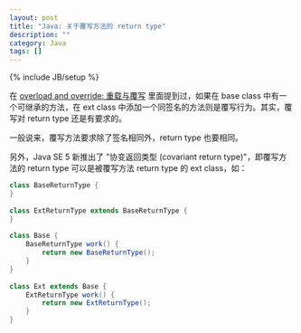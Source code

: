 ```yaml
---
layout: post
title: "Java: 关于覆写方法的 return type"
description: ""
category: Java
tags: []
---
```

{% include JB/setup %}

在 [overload and override: 重载与覆写](/java/2009/03/23/overload-and-override) 里面提到过，如果在 base class 中有一个可继承的方法，在 ext class 中添加一个同签名的方法则是覆写行为。其实，覆写对 return type 还是有要求的。  

一般说来，覆写方法要求除了签名相同外，return type 也要相同。  

另外，Java SE 5 新推出了 "协变返回类型 (covariant return type)"，即覆写方法的 return type 可以是被覆写方法 return type 的 ext class，如：

```java
class BaseReturnType {  
}  
  
class ExtReturnType extends BaseReturnType {  
}  
  
class Base {  
	BaseReturnType work() {  
		return new BaseReturnType();  
	}  
}  
  
class Ext extends Base {  
	ExtReturnType work() {  
		return new ExtReturnType();  
	}  
} 
```
